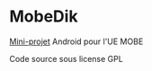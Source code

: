# MobeDik
[Mini-projet](https://www.irit.fr/~Georges.Da-Costa/cours/glre/mini_projet.pdf) Android pour l'UE MOBE

Code source sous license GPL
